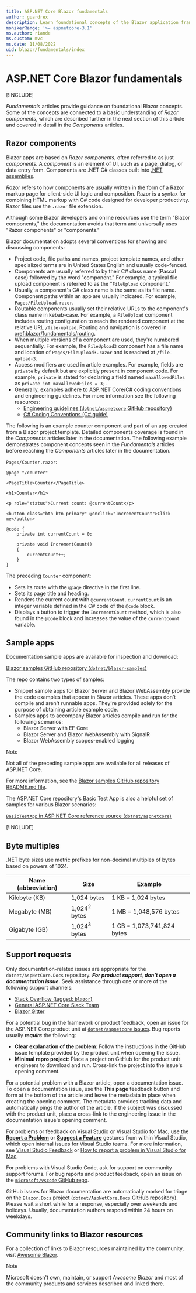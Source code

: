 ```yaml
---
title: ASP.NET Core Blazor fundamentals
author: guardrex
description: Learn foundational concepts of the Blazor application framework.
monikerRange: '>= aspnetcore-3.1'
ms.author: riande
ms.custom: mvc
ms.date: 11/08/2022
uid: blazor/fundamentals/index
---
```

# ASP.NET Core Blazor fundamentals

[!INCLUDE[](~/blazor/includes/not-latest-version.md)]

*Fundamentals* articles provide guidance on foundational Blazor concepts. Some of the concepts are connected to a basic understanding of *Razor components*, which are described further in the next section of this article and covered in detail in the *Components* articles.

## Razor components

Blazor apps are based on *Razor components*, often referred to as just *components*. A *component* is an element of UI, such as a page, dialog, or data entry form. Components are .NET C# classes built into [.NET assemblies](/dotnet/standard/assembly/).

*Razor* refers to how components are usually written in the form of a [Razor](xref:mvc/views/razor) markup page for client-side UI logic and composition. Razor is a syntax for combining HTML markup with C# code designed for developer productivity. Razor files use the `.razor` file extension.

Although some Blazor developers and online resources use the term "Blazor components," the documentation avoids that term and universally uses "Razor components" or "components."

Blazor documentation adopts several conventions for showing and discussing components:

* Project code, file paths and names, project template names, and other specialized terms are in United States English and usually code-fenced.
* Components are usually referred to by their C# class name (Pascal case) followed by the word "component." For example, a typical file upload component is referred to as the "`FileUpload` component."
* Usually, a component's C# class name is the same as its file name. Component paths within an app are usually indicated. For example, `Pages/FileUpload.razor`.
* Routable components usually set their relative URLs to the component's class name in kebab-case. For example, a `FileUpload` component includes routing configuration to reach the rendered component at the relative URL `/file-upload`. Routing and navigation is covered in <xref:blazor/fundamentals/routing>.
* When multiple versions of a component are used, they're numbered sequentially. For example, the `FileUpload3` component has a file name and location of `Pages/FileUpload3.razor` and is reached at `/file-upload-3`.
* Access modifiers are used in article examples. For example, fields are `private` by default but are explicitly present in component code. For example, `private` is stated for declaring a field named `maxAllowedFiles` as `private int maxAllowedFiles = 3;`.
* Generally, examples adhere to ASP.NET Core/C# coding conventions and engineering guidelines. For more information see the following resources:
  * [Engineering guidelines (`dotnet/aspnetcore` GitHub repository)](https://github.com/dotnet/aspnetcore/wiki/Engineering-guidelines)
  * [C# Coding Conventions (C# guide)](/dotnet/csharp/fundamentals/coding-style/coding-conventions)

The following is an example counter component and part of an app created from a Blazor project template. Detailed components coverage is found in the *Components* articles later in the documentation. The following example demonstrates component concepts seen in the *Fundamentals* articles before reaching the *Components* articles later in the documentation.

`Pages/Counter.razor`:

```razor
@page "/counter"

<PageTitle>Counter</PageTitle>

<h1>Counter</h1>

<p role="status">Current count: @currentCount</p>

<button class="btn btn-primary" @onclick="IncrementCount">Click me</button>

@code {
    private int currentCount = 0;

    private void IncrementCount()
    {
        currentCount++;
    }
}
```

The preceding `Counter` component:

* Sets its route with the `@page` directive in the first line.
* Sets its page title and heading.
* Renders the current count with `@currentCount`. `currentCount` is an integer variable defined in the C# code of the `@code` block.
* Displays a button to trigger the `IncrementCount` method, which is also found in the `@code` block and increases the value of the `currentCount` variable.

## Sample apps

Documentation sample apps are available for inspection and download:

[Blazor samples GitHub repository (`dotnet/blazor-samples`)](https://github.com/dotnet/blazor-samples)

The repo contains two types of samples:

* Snippet sample apps for Blazor Server and Blazor WebAssembly provide the code examples that appear in Blazor articles. These apps don't compile and aren't runnable apps. They're provided solely for the purpose of obtaining article example code.
* Samples apps to accompany Blazor articles compile and run for the following scenarios:
  * Blazor Server with EF Core
  * Blazor Server and Blazor WebAssembly with SignalR
  * Blazor WebAssembly scopes-enabled logging

> [!NOTE]
> Not all of the preceding sample apps are available for all releases of ASP.NET Core.

For more information, see the [Blazor samples GitHub repository README.md file](https://github.com/dotnet/blazor-samples).

The ASP.NET Core repository's Basic Test App is also a helpful set of samples for various Blazor scenarios:

[`BasicTestApp` in ASP.NET Core reference source (`dotnet/aspnetcore`)](https://github.com/dotnet/aspnetcore/tree/main/src/Components/test/testassets/BasicTestApp)

[!INCLUDE[](~/includes/aspnetcore-repo-ref-source-links.md)]

## Byte multiples

.NET byte sizes use metric prefixes for non-decimal multiples of bytes based on powers of 1024.

| Name (abbreviation) | Size                    | Example                    |
| ------------------- | ----------------------- | -------------------------- |
| Kilobyte (KB)       | 1,024 bytes             | 1 KB = 1,024 bytes         |
| Megabyte (MB)       | 1,024<sup>2</sup> bytes | 1 MB = 1,048,576 bytes     |
| Gigabyte (GB)       | 1,024<sup>3</sup> bytes | 1 GB = 1,073,741,824 bytes |

## Support requests

Only documentation-related issues are appropriate for the `dotnet/AspNetCore.Docs` repository. ***For product support, don't open a documentation issue.*** Seek assistance through one or more of the following support channels:

* [Stack Overflow (tagged: `blazor`)](https://stackoverflow.com/questions/tagged/blazor)
* [General ASP.NET Core Slack Team](https://join.slack.com/t/aspnetcore/shared_invite/zt-1mv5487zb-EOZxJ1iqb0A0ajowEbxByQ)
* [Blazor Gitter](https://gitter.im/aspnet/Blazor)

For a potential bug in the framework or product feedback, open an issue for the ASP.NET Core product unit at [`dotnet/aspnetcore` issues](https://github.com/dotnet/aspnetcore/issues). Bug reports usually ***require*** the following:

* **Clear explanation of the problem**: Follow the instructions in the GitHub issue template provided by the product unit when opening the issue.
* **Minimal repro project**: Place a project on GitHub for the product unit engineers to download and run. Cross-link the project into the issue's opening comment.

For a potential problem with a Blazor article, open a documentation issue. To open a documentation issue, use the **This page** feedback button and form at the bottom of the article and leave the metadata in place when creating the opening comment. The metadata provides tracking data and automatically pings the author of the article. If the subject was discussed with the product unit, place a cross-link to the engineering issue in the documentation issue's opening comment.

For problems or feedback on Visual Studio or Visual Studio for Mac, use the [**Report a Problem**](/visualstudio/ide/how-to-report-a-problem-with-visual-studio) or [**Suggest a Feature**](/visualstudio/ide/suggest-a-feature) gestures from within Visual Studio, which open internal issues for Visual Studio teams. For more information, see [Visual Studio Feedback](https://developercommunity.visualstudio.com/home) or [How to report a problem in Visual Studio for Mac](/visualstudio/mac/report-a-problem).

For problems with Visual Studio Code, ask for support on community support forums. For bug reports and product feedback, open an issue on the [`microsoft/vscode` GitHub repo](https://github.com/microsoft/vscode/issues).

GitHub issues for Blazor documentation are automatically marked for triage on the [`Blazor.Docs` project (`dotnet/AspNetCore.Docs` GitHub repository)](https://github.com/dotnet/AspNetCore.Docs/projects/35). Please wait a short while for a response, especially over weekends and holidays. Usually, documentation authors respond within 24 hours on weekdays.

## Community links to Blazor resources

For a collection of links to Blazor resources maintained by the community, visit [Awesome Blazor](https://github.com/AdrienTorris/awesome-blazor).

> [!NOTE]
> Microsoft doesn't own, maintain, or support *Awesome Blazor* and most of the community products and services described and linked there.
